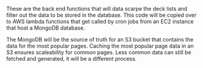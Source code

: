 These are the back end functions that will data 
scarpe the deck lists and filter out the data to 
be stored in the database. This code will be 
copied over to AWS lambda functions that get 
called by cron jobs from an EC2 instance that
host a MongoDB database. 

The MongoDB will be the source of truth for an S3
bucket that contains the data for the most popular
pages. Caching the most popular page data in an S3
ensures scaleability for common pages. Less common
data can still be fetched and generated, it will 
be a different process. 
